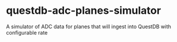 # questdb-adc-planes-simulator
A simulator of ADC data for planes that will ingest into QuestDB with configurable rate
